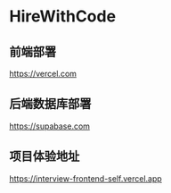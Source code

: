 # HireWithCode

## 前端部署
https://vercel.com

## 后端数据库部署
https://supabase.com

## 项目体验地址
https://interview-frontend-self.vercel.app